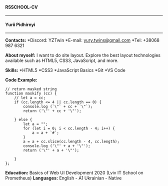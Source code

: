 #### RSSCHOOL-CV
-----
#### Yurii Pidhirnyi
-----
**Contacts:**
*Discord: YZTwin
*E-mail: yury.twins@gmail.com
*Tel: +38068 987 6321

**About myself:**
I want to do site layout. Explore the best layout technologies available such as HTML5, CSS3, JavaScript, and more.

**Skills:**
*HTML5
*CSS3
*JavaScript Basics
*Git
*VS Code

**Code Example:**
```
// return masked string
function maskify (cc) {
    // let a = cc;
    if (cc.length <= 4 || cc.length == 0) {
        console.log (`\"` + cc + `\"`);
        return ('\"' + cc + '\"');
        
    } else {
        let a = "";
        for (let i = 0; i < cc.length - 4; i++) {
            a = a + `#`;
        }
        a = a + cc.slice(cc.length - 4, cc.length);
        console.log ('\"' + a + '\"');
        return ('\"' + a + '\"');
        
    }
};
```
**Education:**
Basics of Web UI Development 2020 (Lviv IT School on Prometheus)
**Languages:**
English - A1
Ukrainian - Native